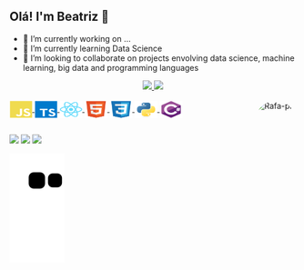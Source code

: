 ## Olá! I'm Beatriz 👋

- 🔭 I’m currently working on ...
- 🌱 I’m currently learning Data Science
- 👯 I’m looking to collaborate on projects envolving data science, machine learning, big data and programming languages

<div align="center">
  <a href="https://github.com/beatriz-lafuente">
  <img height="180em" src="https://github-readme-stats.vercel.app/api?username=beatriz-lafuente&show_icons=true&theme=dracula&include_all_commits=true&count_private=true"/>
  <img height="180em" src="https://github-readme-stats.vercel.app/api/top-langs/?username=beatriz-lafuente&layout=compact&langs_count=7&theme=dracula"/>
</div>
<div style="display: inline_block"><br>
  <img align="center" alt="Rafa-Js" height="30" width="40" src="https://raw.githubusercontent.com/devicons/devicon/master/icons/javascript/javascript-plain.svg">
  <img align="center" alt="Rafa-Ts" height="30" width="40" src="https://raw.githubusercontent.com/devicons/devicon/master/icons/typescript/typescript-plain.svg">
  <img align="center" alt="Rafa-React" height="30" width="40" src="https://raw.githubusercontent.com/devicons/devicon/master/icons/react/react-original.svg">
  <img align="center" alt="Rafa-HTML" height="30" width="40" src="https://raw.githubusercontent.com/devicons/devicon/master/icons/html5/html5-original.svg">
  <img align="center" alt="Rafa-CSS" height="30" width="40" src="https://raw.githubusercontent.com/devicons/devicon/master/icons/css3/css3-original.svg">
  <img align="center" alt="Rafa-Python" height="30" width="40" src="https://raw.githubusercontent.com/devicons/devicon/master/icons/python/python-original.svg">
  <img align="center" alt="Rafa-Csharp" height="30" width="40" src="https://raw.githubusercontent.com/devicons/devicon/master/icons/csharp/csharp-original.svg">
  <img align="right" alt="Rafa-pic" height="150" style="border-radius:50px;" src="https://lh3.googleusercontent.com/vgfoRVUKAG1ZxfqXyjZIVEoxB5g8MOLlUBTK09_5lWB_GGINLUhkcpFKmjn5wuHX6qIe9PuEOJ6pPrSo-2vvHZBM9MlZK7Hr8BR8U-fOKJJNV5cpFyJafLc9vfm-LVyGUpP-GiJb7hYvIGSY5CFMh_FfkCbmA4f-qumrvCbcZyhdM4fCg95EwXuejlGmArGfMIun_2WokHMOyH_mqX5dc-ILItwoZZ_wV2AqitKRFClvA22kzbrZAxvvoxluvirtLpj11Fk7v4oX35vJg8k_adH3fuzt32cS8maCcddkNv3CSVxMcCdDjNH4eZVC-tAys03qBatabR1WxqprgHD4skzgeAIC4QalVXy7Ou9D3jOLbvHa2ssU38mStQquuyiOVe-4HH_6xkkC75Paejt5yZUGWMr_-2Xn1nzahz7xEhFOFwjytwoOGRgG1Sd_SbhMYruvqpOj4gzJeUAh_WPpciq9Go7eJH90lviQ9VV7VnRi58XXv7WewuljsPxF6TaQtwyPIBIBv8eCikJJaGlEJUX-1Q9mjoKfAWeZL3E5fwkZgS0BLde6RmmncXbsbETTLHN-2fPaRbUXXG-rR-K3RCdB05YGQxXYhSi0_zv29_xmxuFwL4Pd-YOVyU5sq1U-JlnXEOmpFJRWFeHv716FjAi4yHlaBjUTADF_IhulE4BHXS-9CbCHUei-AVTLhbbpSLfidyYeYtUtMNlQKnNuzPe6_U-nmp8JN9PZr-alio21jMZgtPUKk1beWBErCIriN-B4I2b98HWHgshxCghrdRZqz_nT9RD-z4F_mXns0zRzwcKBWUryv47h5KUBWcBnVRGxvuNGc6C1PCKmRGNBrSKH_qYHpa6TypYgWs1h7G2MoGwaMiOj1H9Veyv-ZolK3rU0TwutSjAw7_YxWldHpZKZoEm_pnu6oI-oxARBjrQZW2Au6Lm6_g3mTb7sU7dS71BgCI5CVSawwg_r0KqSEg=s600-no?authuser=0">
</div>
  
  ##
 
<div> 
  <a href="https://instagram.com/bialafuente" target="_blank"><img src="https://img.shields.io/badge/-Instagram-%23E4405F?style=for-the-badge&logo=instagram&logoColor=white" target="_blank"></a>
  <a href = "mailto:beatriz.fuente.santos@gmail.com"><img src="https://img.shields.io/badge/-Gmail-%23333?style=for-the-badge&logo=gmail&logoColor=white" target="_blank"></a>
  <a href="https://www.linkedin.com/in/beatriz-santos2000/" target="_blank"><img src="https://img.shields.io/badge/-LinkedIn-%230077B5?style=for-the-badge&logo=linkedin&logoColor=white" target="_blank"></a> 
 
  ![Snake animation](https://github.com/beatriz-lafuente/beatriz-lafuente/blob/output/github-contribution-grid-snake.svg)
 
</div>
